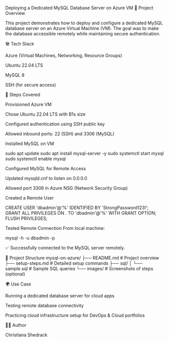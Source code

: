 Deploying a Dedicated MySQL Database Server on Azure VM
📌 Project Overview

This project demonstrates how to deploy and configure a dedicated MySQL database server on an Azure Virtual Machine (VM).
The goal was to make the database accessible remotely while maintaining secure authentication.

🛠️ Tech Stack

Azure (Virtual Machines, Networking, Resource Groups)

Ubuntu 22.04 LTS

MySQL 8

SSH (for secure access)

🚀 Steps Covered

Provisioned Azure VM

Chose Ubuntu 22.04 LTS with B1s size

Configured authentication using SSH public key

Allowed inbound ports: 22 (SSH) and 3306 (MySQL)

Installed MySQL on VM

sudo apt update
sudo apt install mysql-server -y
sudo systemctl start mysql
sudo systemctl enable mysql


Configured MySQL for Remote Access

Updated mysqld.cnf to listen on 0.0.0.0

Allowed port 3306 in Azure NSG (Network Security Group)

Created a Remote User

CREATE USER 'dbadmin'@'%' IDENTIFIED BY 'StrongPassword123!';
GRANT ALL PRIVILEGES ON *.* TO 'dbadmin'@'%' WITH GRANT OPTION;
FLUSH PRIVILEGES;


Tested Remote Connection
From local machine:

mysql -h <public-ip> -u dbadmin -p


✅ Successfully connected to the MySQL server remotely.

📂 Project Structure
mysql-on-azure/
├── README.md           # Project overview
├── setup-steps.md      # Detailed setup commands
├── sql/
│   └── sample.sql      # Sample SQL queries
└── images/             # Screenshots of steps (optional)

🌍 Use Case

Running a dedicated database server for cloud apps

Testing remote database connectivity

Practicing cloud infrastructure setup for DevOps & Cloud portfolios

🧑‍💻 Author

Christiana Shedrack
